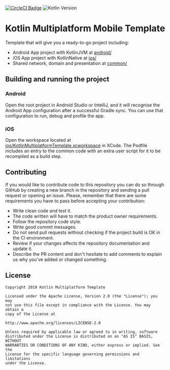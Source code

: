 [![CircleCI Badge](https://circleci.com/gh/wiyarmir/kotlin-multiplatform-mobile-template.svg?style=svg)](https://circleci.com/gh/wiyarmir/kotlin-multiplatform-mobile-template)
![Kotlin Version](https://img.shields.io/badge/kotlin-v1.3.40-F88909?style=flat&logo=kotlin)

# Kotlin Multiplatform Mobile Template

Template that will give you a ready-to-go project including:

- Android App project with KotlinJVM at [android/](/android)
- iOS App project with KotlinNative at [ios/](/ios)
- Shared network, domain and presentation at [common/](/common)

## Building and running the project

### Android

Open the root project in Android Studio or IntelliJ, and it will recognise the Android App configuration after a
successful Gradle sync. You can use that configuration to run, debug and profile the app.

### iOS

Open the workspace located at [ios/KotlinMultiplatformTemplate.xcworkspace](/ios/KotlinMultiplatformTemplate.xcworkspace) 
in XCode. The Podfile includes an entry to the common code with an extra user script for it to be recompiled as a build 
step.

## Contributing

If you would like to contribute code to this repository you can do so through GitHub by creating a new branch in the repository and sending a pull request or opening an issue. Please, remember that there are some requirements you have to pass before accepting your contribution:

* Write clean code and test it.
* The code written will have to match the product owner requirements.
* Follow the repository code style.
* Write good commit messages.
* Do not send pull requests without checking if the project build is OK in the CI environment.
* Review if your changes affects the repository documentation and update it.
* Describe the PR content and don't hesitate to add comments to explain us why you've added or changed something.

## License

    Copyright 2019 Kotlin Multiplatform Template

    Licensed under the Apache License, Version 2.0 (the "License"); you may 
    not use this file except in compliance with the License. You may obtain a 
    copy of the License at

    http://www.apache.org/licenses/LICENSE-2.0

    Unless required by applicable law or agreed to in writing, software 
    distributed under the License is distributed on an "AS IS" BASIS, WITHOUT 
    WARRANTIES OR CONDITIONS OF ANY KIND, either express or implied. See the 
    License for the specific language governing permissions and limitations 
    under the License.
